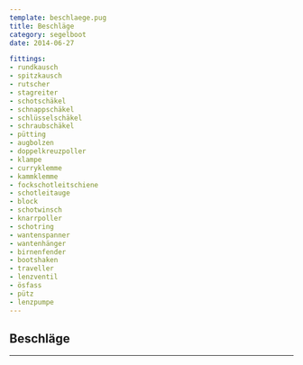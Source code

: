 ```yaml
---
template: beschlaege.pug
title: Beschläge
category: segelboot
date: 2014-06-27

fittings:
- rundkausch
- spitzkausch
- rutscher
- stagreiter
- schotschäkel
- schnappschäkel
- schlüsselschäkel
- schraubschäkel
- pütting
- augbolzen
- doppelkreuzpoller
- klampe
- curryklemme
- kammklemme
- fockschotleitschiene
- schotleitauge
- block
- schotwinsch
- knarrpoller
- schotring
- wantenspanner
- wantenhänger
- birnenfender
- bootshaken
- traveller
- lenzventil
- ösfass
- pütz
- lenzpumpe
---
```


## Beschläge

---
